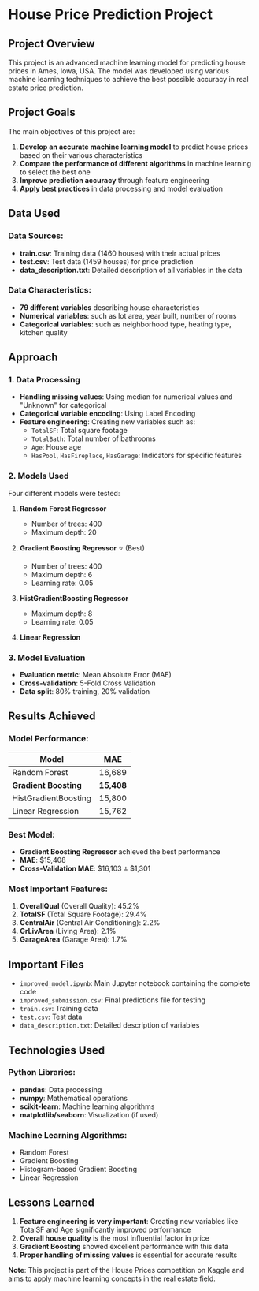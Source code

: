 # House Price Prediction Project

## Project Overview

This project is an advanced machine learning model for predicting house prices in Ames, Iowa, USA. The model was developed using various machine learning techniques to achieve the best possible accuracy in real estate price prediction.

## Project Goals

The main objectives of this project are:

1. **Develop an accurate machine learning model** to predict house prices based on their various characteristics
2. **Compare the performance of different algorithms** in machine learning to select the best one
3. **Improve prediction accuracy** through feature engineering
4. **Apply best practices** in data processing and model evaluation

## Data Used

### Data Sources:
- **train.csv**: Training data (1460 houses) with their actual prices
- **test.csv**: Test data (1459 houses) for price prediction
- **data_description.txt**: Detailed description of all variables in the data

### Data Characteristics:
- **79 different variables** describing house characteristics
- **Numerical variables**: such as lot area, year built, number of rooms
- **Categorical variables**: such as neighborhood type, heating type, kitchen quality

## Approach

### 1. Data Processing
- **Handling missing values**: Using median for numerical values and "Unknown" for categorical
- **Categorical variable encoding**: Using Label Encoding
- **Feature engineering**: Creating new variables such as:
  - `TotalSF`: Total square footage
  - `TotalBath`: Total number of bathrooms
  - `Age`: House age
  - `HasPool`, `HasFireplace`, `HasGarage`: Indicators for specific features

### 2. Models Used
Four different models were tested:

1. **Random Forest Regressor**
   - Number of trees: 400
   - Maximum depth: 20

2. **Gradient Boosting Regressor** ⭐ (Best)
   - Number of trees: 400
   - Maximum depth: 6
   - Learning rate: 0.05

3. **HistGradientBoosting Regressor**
   - Maximum depth: 8
   - Learning rate: 0.05

4. **Linear Regression**

### 3. Model Evaluation
- **Evaluation metric**: Mean Absolute Error (MAE)
- **Cross-validation**: 5-Fold Cross Validation
- **Data split**: 80% training, 20% validation

## Results Achieved

### Model Performance:
| Model                 |     MAE    |
|-----------------------|------------|
| Random Forest         |  16,689    |
| **Gradient Boosting** | **15,408** |
| HistGradientBoosting  |   15,800   |
| Linear Regression     |   15,762   |

### Best Model:
- **Gradient Boosting Regressor** achieved the best performance
- **MAE**: $15,408
- **Cross-Validation MAE**: $16,103 ± $1,301

### Most Important Features:
1. **OverallQual** (Overall Quality): 45.2%
2. **TotalSF** (Total Square Footage): 29.4%
3. **CentralAir** (Central Air Conditioning): 2.2%
4. **GrLivArea** (Living Area): 2.1%
5. **GarageArea** (Garage Area): 1.7%

## Important Files

- `improved_model.ipynb`: Main Jupyter notebook containing the complete code
- `improved_submission.csv`: Final predictions file for testing
- `train.csv`: Training data
- `test.csv`: Test data
- `data_description.txt`: Detailed description of variables

## Technologies Used

### Python Libraries:
- **pandas**: Data processing
- **numpy**: Mathematical operations
- **scikit-learn**: Machine learning algorithms
- **matplotlib/seaborn**: Visualization (if used)

### Machine Learning Algorithms:
- Random Forest
- Gradient Boosting
- Histogram-based Gradient Boosting
- Linear Regression

## Lessons Learned

1. **Feature engineering is very important**: Creating new variables like TotalSF and Age significantly improved performance
2. **Overall house quality** is the most influential factor in price
3. **Gradient Boosting** showed excellent performance with this data
4. **Proper handling of missing values** is essential for accurate results

**Note**: This project is part of the House Prices competition on Kaggle and aims to apply machine learning concepts in the real estate field.
